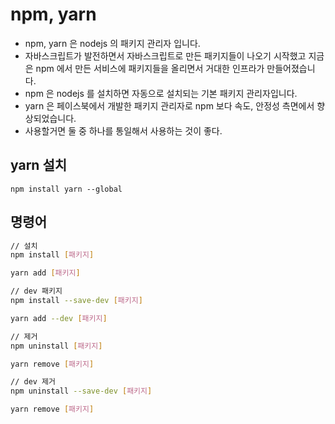 # npm, yarn

- npm, yarn 은 nodejs 의 패키지 관리자 입니다.
- 자바스크립트가 발전하면서 자바스크립트로 만든 패키지들이 나오기 시작했고 지금은 npm 에서 만든 서비스에 패키지들을 올리면서 거대한 인프라가 만들어졌습니다.
- npm 은 nodejs 를 설치하면 자동으로 설치되는 기본 패키지 관리자입니다.
- yarn 은 페이스북에서 개발한 패키지 관리자로 npm 보다 속도, 안정성 측면에서 향상되었습니다.
- 사용할거면 둘 중 하나를 통일해서 사용하는 것이 좋다.

## yarn 설치

```
npm install yarn --global
```

## 명령어


```bash
// 설치
npm install [패키지]

yarn add [패키지]

// dev 패키지
npm install --save-dev [패키지]

yarn add --dev [패키지]

// 제거
npm uninstall [패키지]

yarn remove [패키지]

// dev 제거
npm uninstall --save-dev [패키지]

yarn remove [패키지]
```
